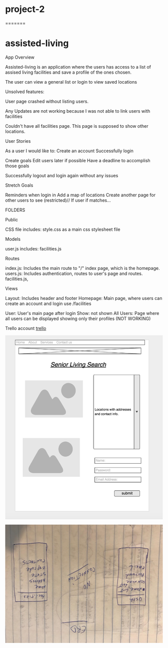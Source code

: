
# project-2
=======
# assisted-living
App Overview

Assisted-living  is an application where the users has access to a list of assised living facilities and save a profile of the ones chosen.

The user can view a general list or login to view saved locations


Unsolved features:

User page crashed without listing users.

Any Updates are not working because I was not able to link users with facilities

Couldn't have all facilities page. This page is supposed to show other locations.

User Stories

As a user I would like to:
Create an account
Successfully login

Create goals
Edit users later if possible
Have a deadline to accomplish those goals

Successfully logout and login again without any issues

Stretch Goals

Reminders when login in
Add a map of locations
Create another page for other users to see (restricted)// If user if matches...


FOLDERS

Public

CSS file includes:
style.css as a main css stylesheet file
 
Models

user.js includes:
facilities.js

Routes

index.js: Includes the main route to "/" index page, which is the homepage.
users.js: Includes authentication, routes to user's page and routes.
facilities.js, 

Views

Layout: Includes header and footer
Homepage: Main page, where users can create an account and login  use /facilities

User: User's main page after login
Show: not shown
All Users: Page where all users can be displayed showing only their profiles (NOT WORKING)




 Trello account [trello](https://trello.com/b/aLDTbqDu/wdi-project-2) 


![wireframe](https://github.com/Savvyscript/assisted-living/blob/master/Screen%20Shot%202017-03-29%20at%201.43.20%20PM.png)

![ERD](https://github.com/Savvyscript/assisted-living/blob/master/public/images/ERD.JPG)

